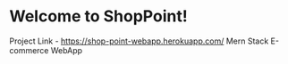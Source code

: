 # Welcome to ShopPoint!

Project Link - https://shop-point-webapp.herokuapp.com/
Mern Stack E-commerce WebApp



